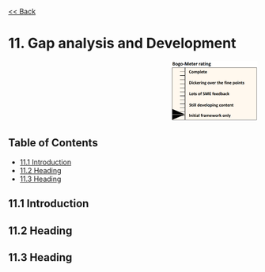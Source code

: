 [<< Back](../../openstack)

# 11. Gap analysis and Development
<p align="right"><img src="../figures/bogo_ifo.png" alt="scope" title="Scope" width="35%"/></p>

## Table of Contents
* [11.1 Introduction](#11.1)
* [11.2 Heading](#11.2)
* [11.3 Heading](#11.3)

<a name="11.1"></a>
## 11.1 Introduction


<a name="11.2"></a>
## 11.2 Heading


<a name="11.3"></a>
## 11.3 Heading
